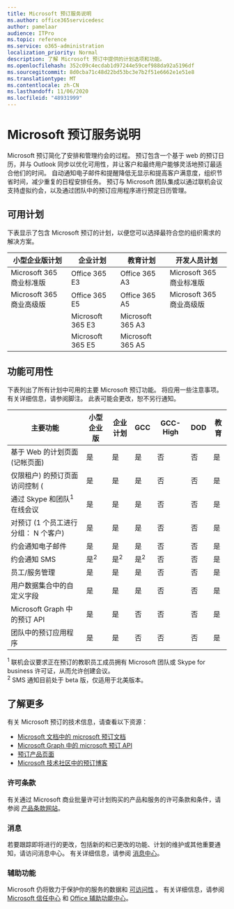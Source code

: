 ```yaml
---
title: Microsoft 预订服务说明
ms.author: office365servicedesc
author: pamelaar
audience: ITPro
ms.topic: reference
ms.service: o365-administration
localization_priority: Normal
description: 了解 Microsoft 预订中提供的计划选项和功能。
ms.openlocfilehash: 352c09c4ecdab1d97244e59cef988da92a5196df
ms.sourcegitcommit: 8d0cba71c48d22bd53bc3e7b2f51e6662e1e51e8
ms.translationtype: MT
ms.contentlocale: zh-CN
ms.lasthandoff: 11/06/2020
ms.locfileid: "48931999"
---
```

# <a name="microsoft-bookings-service-description"></a>Microsoft 预订服务说明

Microsoft 预订简化了安排和管理约会的过程。 预订包含一个基于 web 的预订日历，并与 Outlook 同步以优化可用性，并让客户和最终用户能够灵活地预订最适合他们的时间。 自动通知电子邮件和提醒降低无显示和提高客户满意度，组织节省时间，减少重复的日程安排任务。 预订与 Microsoft 团队集成以通过联机会议支持虚拟约会，以及通过团队中的预订应用程序进行预定日历管理。

## <a name="available-plans"></a>可用计划

下表显示了包含 Microsoft 预订的计划，以便您可以选择最符合您的组织需求的解决方案。

| 小型企业版计划 | 企业计划 | 教育计划 | 开发人员计划 |
| --- | --- | --- | --- |
| Microsoft 365 商业标准版 | Office 365 E3 | Office 365 A3 | Microsoft 365 商业标准版 |
| Microsoft 365 商业高级版 | Office 365 E5 | Office 365 A5 | Microsoft 365 商业高级版 |
|  | Microsoft 365 E3 | Microsoft 365 A3 |  |
|  | Microsoft 365 E5 | Microsoft 365 A5 |  |

## <a name="feature-availability"></a>功能可用性

下表列出了所有计划中可用的主要 Microsoft 预订功能。 将应用一些注意事项。 有关详细信息，请参阅脚注。 此表可能会更改，恕不另行通知。

| 主要功能 | 小型企业版 | 企业计划 | GCC | GCC-High | DOD | 教育 |
| --- | --- | --- | --- | --- | --- | --- |
| 基于 Web 的计划页面 (记帐页面)  | 是 | 是 | 是 | 否 | 否 | 是 |
| 仅限租户) 的预订页面访问控制 ( | 是 | 是 | 是 | 否 | 否 | 是 |
| 通过 Skype 和团队<sup>1</sup>在线会议 <br/> | 是 | 是 | 是 | 否 | 否 | 是 |
| 对预订 (1 个员工进行分组： N 个客户)  | 是 | 是 | 是 | 否 | 否 | 是 |
| 约会通知电子邮件 | 是 | 是 | 是 | 否 | 否 | 是 |
| 约会通知 SMS | 是<sup>2</sup> <br/> | 是<sup>2</sup> <br/> | 是<sup>2</sup> <br/> | 否 | 否 | 是 |
| 员工/服务管理 | 是 | 是 | 是 | 否 | 否 | 是 |
| 用户数据集合中的自定义字段 | 是 | 是 | 是 | 否 | 否 | 是 |
| Microsoft Graph 中的预订 API | 是 | 是 | 否 | 否 | 否 | 是 |
| 团队中的预订应用程序 | 是 | 是 | 否 | 否 | 否 | 是 |

<sup>1</sup> 联机会议要求正在预订的教职员工成员拥有 Microsoft 团队或 Skype for business 许可证，从而允许创建会议。
<br/><sup>2</sup> SMS 通知目前处于 beta 版，仅适用于北美版本。

## <a name="learn-more"></a>了解更多

有关 Microsoft 预订的技术信息，请查看以下资源：

- [Microsoft 文档中的 microsoft 预订文档](https://docs.microsoft.com/microsoft-365/bookings/bookings-overview?view=o365-worldwide)
- [Microsoft Graph 中的 microsoft 预订 API](https://docs.microsoft.com/graph/api/resources/booking-api-overview?view=graph-rest-beta)
- [预订产品页面](https://www.microsoft.com/microsoft-365/business/scheduling-and-booking-app)
- [Microsoft 技术社区中的预订博客](https://techcommunity.microsoft.com/t5/microsoft-bookings-blog/bg-p/Office365BusinessAppsBlog)

### <a name="licensing-terms"></a>许可条款

有关通过 Microsoft 商业批量许可计划购买的产品和服务的许可条款和条件，请参阅 [产品条款网站](https://www.microsoft.com/microsoft-365)。

### <a name="messaging"></a>消息 

若要跟踪即将进行的更改，包括新的和已更改的功能、计划的维护或其他重要通知，请访问消息中心。 有关详细信息，请参阅 [消息中心](https://docs.microsoft.com/microsoft-365/admin/manage/message-center)。

### <a name="accessibility"></a>辅助功能

Microsoft 仍将致力于保护你的服务的数据和 [可访问性](https://www.microsoft.com/trust-center/compliance/accessibility) 。 有关详细信息，请参阅 [Microsoft 信任中心](https://www.microsoft.com/trust-center) 和 [Office 辅助功能中心](https://support.office.com/article/ecab0fcf-d143-4fe8-a2ff-6cd596bddc6d)。

